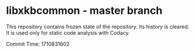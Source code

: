 # libxkbcommon - master branch

This repository contains frozen state of the repository.
Its history is cleared. It is used only for static code
analysis with Codacy.

Commit Time: 1710831602